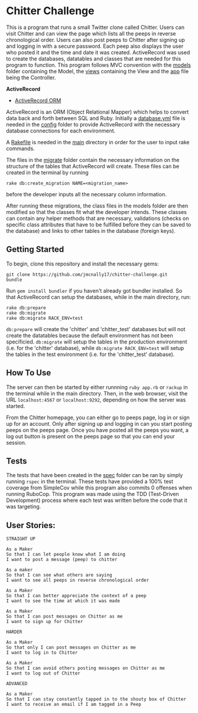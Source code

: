 Chitter Challenge
=================

This is a program that runs a small Twitter clone called Chitter. Users can visit Chitter and can view the page which lists all the peeps in reverse chronological order. Users can also post peeps to Chitter after signing up and logging in with a secure password. Each peep also displays the user who posted it and the time and date it was created. ActiveRecord was used to create the databases, datatables and classes that are needed for this program to function. This program follows MVC convention with the [models](https://github.com/jmcnally17/chitter-challenge/tree/main/models) folder containing the Model, the [views](https://github.com/jmcnally17/chitter-challenge/tree/main/views) containing the View and the [app](https://github.com/jmcnally17/chitter-challenge/blob/main/app.rb) file being the Controller.

**ActiveRecord**
- [ActiveRecord ORM](https://guides.rubyonrails.org/active_record_basics.html)

ActiveRecord is an ORM (Object Relational Mapper) which helps to convert data back and forth between SQL and Ruby. Initially a [database.yml](https://github.com/jmcnally17/chitter-challenge/blob/main/config/database.yml) file is needed in the [config](https://github.com/jmcnally17/chitter-challenge/tree/main/config) folder to provide ActiveRecord with the necessary database connections for each environment. 

A [Rakefile](https://github.com/jmcnally17/chitter-challenge/blob/main/Rakefile) is needed in the [main](https://github.com/jmcnally17/chitter-challenge) directory in order for the user to input rake commands.

The files in the [migrate](https://github.com/jmcnally17/chitter-challenge/tree/main/db/migrate) folder contain the necessary information on the structure of the tables that ActiveRecord will create. These files can be created in the terminal by running
```
rake db:create_migration NAME=<migration_name>
```
before the developer inputs all the necessary column information.

After running these migrations, the class files in the models folder are then modified so that the classes fit what the developer intends. These classes can contain any helper methods that are necessary, validations (checks on specific class attributes that have to be fulfilled before they can be saved to the database) and links to other tables in the database (foreign keys).

Getting Started
-------

To begin, clone this repository and install the necessary gems:
```
git clone https://github.com/jmcnally17/chitter-challenge.git
bundle
```
Run `gem install bundler` if you haven't already got bundler installed. So that ActiveRecord can setup the databases, while in the main directory, run:
```
rake db:prepare
rake db:migrate
rake db:migrate RACK_ENV=test
```
`db:prepare` will create the 'chitter' and 'chitter_test' databases but will not create the datatables because the default environment has not been specificied. `db:migrate` will setup the tables in the production environment (i.e. for the 'chitter' database), while `db:migrate RACK_ENV=test` will setup the tables in the test environment (i.e. for the 'chitter_test' database).

How To Use
------

The server can then be started by either runnning `ruby app.rb` or `rackup` in the terminal while in the main directory. Then, in the web browser, visit the URL `localhost:4567` or `localhost:9292`, depending on how the server was started.

From the Chitter homepage, you can either go to peeps page, log in or sign up for an account. Only after signing up and logging in can you start posting peeps on the peeps page. Once you have posted all the peeps you want, a log out button is present on the peeps page so that you can end your session.

Tests
------

The tests that have been created in the [spec](https://github.com/jmcnally17/chitter-challenge/tree/main/spec) folder can be ran by simply running `rspec` in the terminal. These tests have provided a 100% test coverage from SimpleCov while this program also commits 0 offenses when running RuboCop. This program was made using the TDD (Test-Driven Development) process where each test was written before the code that it was targeting.

User Stories:
-------

```
STRAIGHT UP

As a Maker
So that I can let people know what I am doing  
I want to post a message (peep) to chitter

As a maker
So that I can see what others are saying  
I want to see all peeps in reverse chronological order

As a Maker
So that I can better appreciate the context of a peep
I want to see the time at which it was made

As a Maker
So that I can post messages on Chitter as me
I want to sign up for Chitter

HARDER

As a Maker
So that only I can post messages on Chitter as me
I want to log in to Chitter

As a Maker
So that I can avoid others posting messages on Chitter as me
I want to log out of Chitter

ADVANCED

As a Maker
So that I can stay constantly tapped in to the shouty box of Chitter
I want to receive an email if I am tagged in a Peep
```
